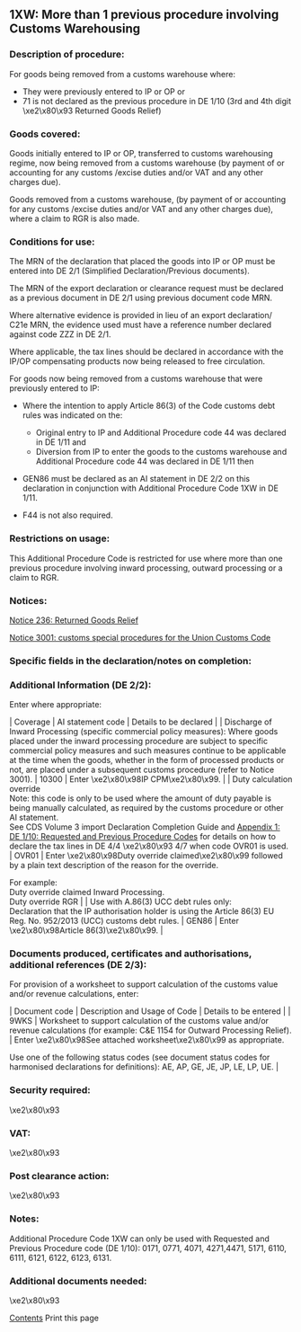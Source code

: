 1XW:  More than 1 previous procedure involving Customs Warehousing
--------------------------------------------------------------------

### Description of procedure:

For goods being removed from a customs warehouse where:

 * They were previously entered to IP or OP or
 * 71 is not declared as the previous procedure in DE 1/10 (3rd and 4th digit \xe2\x80\x93 Returned Goods Relief)

### Goods covered:

Goods initially entered to IP or OP, transferred to customs warehousing regime, now being removed from a customs warehouse (by payment of or accounting for any customs /excise duties and/or VAT and any other charges due).

Goods removed from a customs warehouse, (by payment of or accounting for any customs /excise duties and/or VAT and any other charges due), where a claim to RGR is also made.

### Conditions for use:

The MRN of the declaration that placed the goods into IP or OP must be entered into DE 2/1 (Simplified Declaration/Previous documents).

The MRN of the export declaration or clearance request must be declared as a previous document in DE 2/1 using previous document code MRN.

Where alternative evidence is provided in lieu of an export declaration/ C21e MRN, the evidence used must have a reference number declared against code ZZZ in DE 2/1.

Where applicable, the tax lines should be declared in accordance with the IP/OP compensating products now being released to free circulation.

For goods now being removed from a customs warehouse that were previously entered to IP:

 * Where the intention to apply Article 86(3) of the Code customs debt rules was indicated on the:
	 + Original entry to IP and Additional Procedure code 44 was declared in DE 1/11 and
	 + Diversion from IP to enter the goods to the customs warehouse and Additional Procedure code 44 was declared in DE 1/11 then
	
 * GEN86 must be declared as an AI statement in DE 2/2 on this declaration in conjunction with Additional Procedure Code 1XW in DE 1/11.
 * F44 is not also required.

### Restrictions on usage:

This Additional Procedure Code is restricted for use where more than one previous procedure involving inward processing, outward processing or a claim to RGR.

### Notices:

[Notice 236: Returned Goods Relief](https://www.gov.uk/government/publications/notice-236-returned-goods-relief)

[Notice 3001: customs special procedures for the Union Customs Code](https://www.gov.uk/government/publications/notice-3001-special-procedures-for-the-union-customs-code)

### Specific fields in the declaration/notes on completion:

### Additional Information (DE 2/2):

Enter where appropriate:



  |  Coverage |  AI statement code |  Details to be declared | 
   |  Discharge of Inward Processing (specific commercial policy measures): Where goods placed under the inward processing procedure are subject to specific commercial policy measures and such measures continue to be applicable at the time when the goods, whether in the form of processed products or not, are placed under a subsequent customs procedure (refer to Notice 3001). |  10300 |  Enter \xe2\x80\x98IP CPM\xe2\x80\x99. | 
 |  Duty calculation override  
Note: this code is only to be used where the amount of duty payable is being manually calculated, as required by the customs procedure or other AI statement.  
See CDS Volume 3 import Declaration Completion Guide and [Appendix 1: DE 1/10: Requested and Previous Procedure Codes](https://www.gov.uk/government/publications/appendix-1-de-110-requested-and-previous-procedure-codes-of-the-customs-declaration-service-cds) for details on how to declare the tax lines in DE 4/4 \xe2\x80\x93 4/7 when code OVR01 is used. |  OVR01 |  Enter \xe2\x80\x98Duty override claimed\xe2\x80\x99 followed by a plain text description of the reason for the override.  
  
For example:  
Duty override claimed Inward Processing.  
Duty override RGR | 
 |  Use with A.86(3) UCC debt rules only:  
Declaration that the IP authorisation holder is using the Article 86(3) EU Reg. No. 952/2013 (UCC) customs debt rules. |  GEN86 |  Enter \xe2\x80\x98Article 86(3)\xe2\x80\x99. | 
 
### Documents produced, certificates and authorisations, additional references (DE 2/3):

For provision of a worksheet to support calculation of the customs value and/or revenue calculations, enter:



  |  Document code |  Description and Usage of Code |  Details to be entered | 
   |  9WKS |  Worksheet to support calculation of the customs value and/or revenue calculations (for example: C&E 1154 for Outward Processing Relief). |  Enter \xe2\x80\x98See attached worksheet\xe2\x80\x99 as appropriate.  
  
Use one of the following status codes (see document status codes for harmonised declarations for definitions): AE, AP, GE, JE, JP, LE, LP, UE. | 
 
### Security required:

\xe2\x80\x93

### VAT:

\xe2\x80\x93

### Post clearance action:

\xe2\x80\x93

### Notes:

Additional Procedure Code 1XW can only be used with Requested and Previous Procedure code (DE 1/10): 0171, 0771, 4071, 4271,4471, 5171, 6110, 6111, 6121, 6122, 6123, 6131.

### Additional documents needed:

\xe2\x80\x93

   [    Contents](#contents)   Print this page       